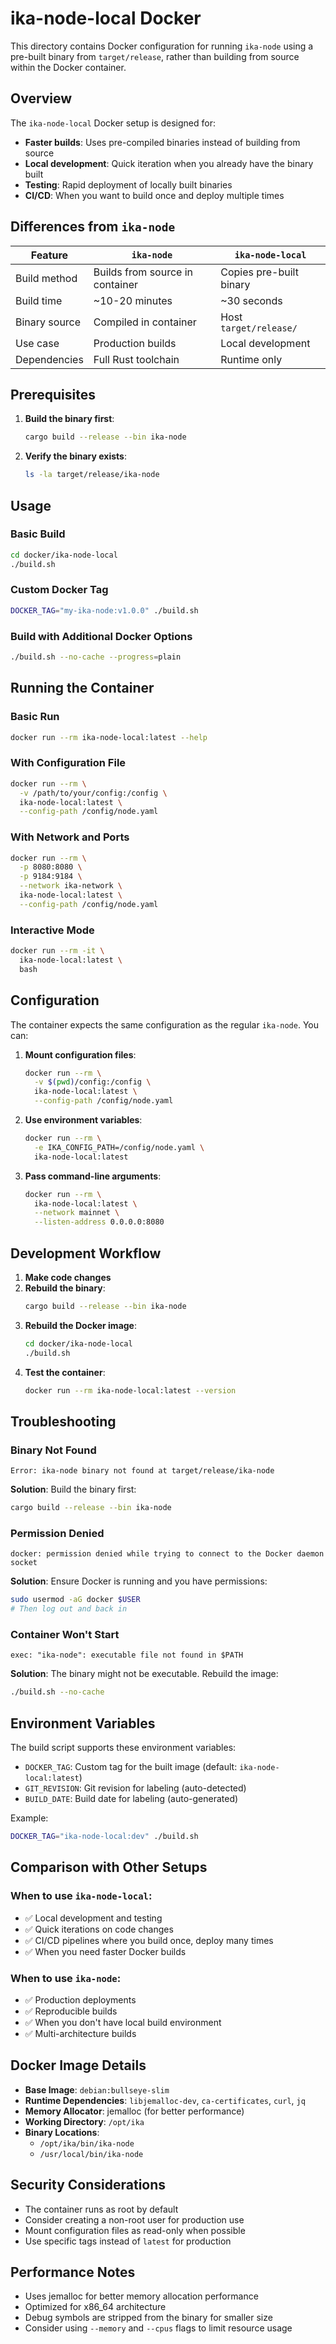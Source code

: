 # ika-node-local Docker

This directory contains Docker configuration for running `ika-node` using a pre-built binary from `target/release`, rather than building from source within the Docker container.

## Overview

The `ika-node-local` Docker setup is designed for:
- **Faster builds**: Uses pre-compiled binaries instead of building from source
- **Local development**: Quick iteration when you already have the binary built
- **Testing**: Rapid deployment of locally built binaries
- **CI/CD**: When you want to build once and deploy multiple times

## Differences from `ika-node`

| Feature | `ika-node` | `ika-node-local` |
|---------|------------|------------------|
| Build method | Builds from source in container | Copies pre-built binary |
| Build time | ~10-20 minutes | ~30 seconds |
| Binary source | Compiled in container | Host `target/release/` |
| Use case | Production builds | Local development |
| Dependencies | Full Rust toolchain | Runtime only |

## Prerequisites

1. **Build the binary first**:
   ```bash
   cargo build --release --bin ika-node
   ```

2. **Verify the binary exists**:
   ```bash
   ls -la target/release/ika-node
   ```

## Usage

### Basic Build

```bash
cd docker/ika-node-local
./build.sh
```

### Custom Docker Tag

```bash
DOCKER_TAG="my-ika-node:v1.0.0" ./build.sh
```

### Build with Additional Docker Options

```bash
./build.sh --no-cache --progress=plain
```

## Running the Container

### Basic Run
```bash
docker run --rm ika-node-local:latest --help
```

### With Configuration File
```bash
docker run --rm \
  -v /path/to/your/config:/config \
  ika-node-local:latest \
  --config-path /config/node.yaml
```

### With Network and Ports
```bash
docker run --rm \
  -p 8080:8080 \
  -p 9184:9184 \
  --network ika-network \
  ika-node-local:latest \
  --config-path /config/node.yaml
```

### Interactive Mode
```bash
docker run --rm -it \
  ika-node-local:latest \
  bash
```

## Configuration

The container expects the same configuration as the regular `ika-node`. You can:

1. **Mount configuration files**:
   ```bash
   docker run --rm \
     -v $(pwd)/config:/config \
     ika-node-local:latest \
     --config-path /config/node.yaml
   ```

2. **Use environment variables**:
   ```bash
   docker run --rm \
     -e IKA_CONFIG_PATH=/config/node.yaml \
     ika-node-local:latest
   ```

3. **Pass command-line arguments**:
   ```bash
   docker run --rm \
     ika-node-local:latest \
     --network mainnet \
     --listen-address 0.0.0.0:8080
   ```

## Development Workflow

1. **Make code changes**
2. **Rebuild the binary**:
   ```bash
   cargo build --release --bin ika-node
   ```
3. **Rebuild the Docker image**:
   ```bash
   cd docker/ika-node-local
   ./build.sh
   ```
4. **Test the container**:
   ```bash
   docker run --rm ika-node-local:latest --version
   ```

## Troubleshooting

### Binary Not Found
```
Error: ika-node binary not found at target/release/ika-node
```
**Solution**: Build the binary first:
```bash
cargo build --release --bin ika-node
```

### Permission Denied
```
docker: permission denied while trying to connect to the Docker daemon socket
```
**Solution**: Ensure Docker is running and you have permissions:
```bash
sudo usermod -aG docker $USER
# Then log out and back in
```

### Container Won't Start
```
exec: "ika-node": executable file not found in $PATH
```
**Solution**: The binary might not be executable. Rebuild the image:
```bash
./build.sh --no-cache
```

## Environment Variables

The build script supports these environment variables:

- `DOCKER_TAG`: Custom tag for the built image (default: `ika-node-local:latest`)
- `GIT_REVISION`: Git revision for labeling (auto-detected)
- `BUILD_DATE`: Build date for labeling (auto-generated)

Example:
```bash
DOCKER_TAG="ika-node-local:dev" ./build.sh
```

## Comparison with Other Setups

### When to use `ika-node-local`:
- ✅ Local development and testing
- ✅ Quick iterations on code changes
- ✅ CI/CD pipelines where you build once, deploy many times
- ✅ When you need faster Docker builds

### When to use `ika-node`:
- ✅ Production deployments
- ✅ Reproducible builds
- ✅ When you don't have local build environment
- ✅ Multi-architecture builds

## Docker Image Details

- **Base Image**: `debian:bullseye-slim`
- **Runtime Dependencies**: `libjemalloc-dev`, `ca-certificates`, `curl`, `jq`
- **Memory Allocator**: jemalloc (for better performance)
- **Working Directory**: `/opt/ika`
- **Binary Locations**: 
  - `/opt/ika/bin/ika-node`
  - `/usr/local/bin/ika-node`

## Security Considerations

- The container runs as root by default
- Consider creating a non-root user for production use
- Mount configuration files as read-only when possible
- Use specific tags instead of `latest` for production

## Performance Notes

- Uses jemalloc for better memory allocation performance
- Optimized for x86_64 architecture
- Debug symbols are stripped from the binary for smaller size
- Consider using `--memory` and `--cpus` flags to limit resource usage 